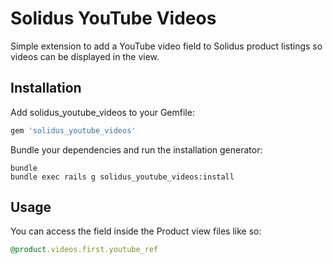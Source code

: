 Solidus YouTube Videos
====================

Simple extension to add a YouTube video field to Solidus product listings so videos can be displayed in the view.

Installation
------------

Add solidus_youtube_videos to your Gemfile:

```ruby
gem 'solidus_youtube_videos'
```

Bundle your dependencies and run the installation generator:

```shell
bundle
bundle exec rails g solidus_youtube_videos:install
```

Usage
------------

You can access the field inside the Product view files like so:

```ruby
@product.videos.first.youtube_ref
```
